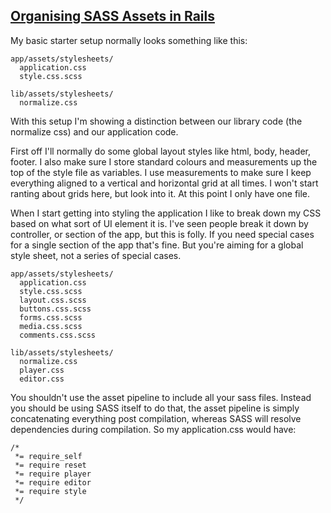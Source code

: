 ## [Organising SASS Assets in Rails](https://coderwall.com/p/bqxhxg)

My basic starter setup normally looks something like this:

	app/assets/stylesheets/
	  application.css
	  style.css.scss

	lib/assets/stylesheets/
	  normalize.css

With this setup I'm showing a distinction between our library code (the normalize css) and our application code.

First off I'll normally do some global layout styles like html, body, header, footer. I also make sure I store standard colours and measurements up the top of the style file as variables. I use measurements to make sure I keep everything aligned to a vertical and horizontal grid at all times. I won't start ranting about grids here, but look into it. At this point I only have one file.

When I start getting into styling the application I like to break down my CSS based on what sort of UI element it is. I've seen people break it down by controller, or section of the app, but this is folly. If you need special cases for a single section of the app that's fine. But you're aiming for a global style sheet, not a series of special cases.

	app/assets/stylesheets/
	  application.css
	  style.css.scss
	  layout.css.scss
	  buttons.css.scss
	  forms.css.scss
	  media.css.scss
	  comments.css.scss

	lib/assets/stylesheets/
	  normalize.css
	  player.css
	  editor.css

You shouldn't use the asset pipeline to include all your sass files. Instead you should be using SASS itself to do that, the asset pipeline is simply concatenating everything post compilation, whereas SASS will resolve dependencies during compilation. So my application.css would have:

	/* 
	 *= require_self
	 *= require reset
	 *= require player
	 *= require editor
	 *= require style
	 */